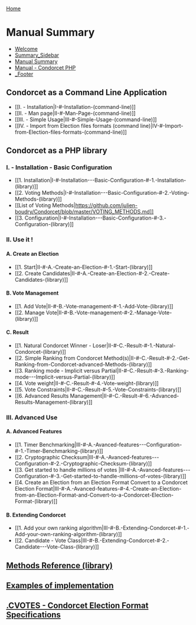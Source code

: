 
[Home](HOME.md)

# Manual Summary

- [Welcome](README.md)
- [Summary_Sidebar](Summary_Sidebar.md)
- [Manual Summary](SUMMARY_manual.md)
- [Manual - Condorcet PHP](Home.md)
- [_Footer](_Footer.md)

## Condorcet as a Command Line Application

- [[I. - Installation|I-#-Installation-(command-line)]]
- [[II. - Man page|II-#-Man-Page-(command-line)]]
- [[III. - Simple Usage|III-#-Simple-Usage-(command-line)]]
- [[IV. - Import from Election files formats (command line)|IV-#-Import-from-Election-files-formats-(command-line)]]

## Condorcet as a PHP library
### I. - Installation - Basic Configuration
- [[1. Installation|I-#-Installation---Basic-Configuration-#-1.-Installation-(library)]]
- [[2. Voting Methods|I-#-Installation---Basic-Configuration-#-2.-Voting-Methods-(library)]]
- [[List of Voting Methods|https://github.com/julien-boudry/Condorcet/blob/master/VOTING_METHODS.md]]
- [[3. Configuration|I-#-Installation---Basic-Configuration-#-3.-Configuration-(library)]]
### II. Use it !
#### A. Create an Election
- [[1. Start|II-#-A.-Create-an-Election-#-1.-Start-(library)]]
- [[2. Create Candidates|II-#-A.-Create-an-Election-#-2.-Create-Candidates-(library)]]
#### B. Vote Management
- [[1. Add Vote|II-#-B.-Vote-management-#-1.-Add-Vote-(library)]]
- [[2. Manage Vote|II-#-B.-Vote-management-#-2.-Manage-Vote-(library)]]
#### C. Result
- [[1. Natural Condorcet Winner - Loser|II-#-C.-Result-#-1.-Natural-Condorcet-(library)]]
- [[2. Simple Ranking from Condorcet Method(s)|II-#-C.-Result-#-2.-Get-Ranking-from-Condorcet-advanced-Methods-(library)]]
- [[3. Ranking mode - Implicit versus Partial|II-#-C.-Result-#-3.-Ranking-mode---Implicit-versus-Partial-(library)]]
- [[4. Vote weight|II-#-C.-Result-#-4.-Vote-weight-(library)]]
- [[5. Vote Constraints|II-#-C.-Result-#-5.-Vote-Constraints-(library)]]
- [[6. Advanced Results Management|II-#-C.-Result-#-6.-Advanced-Results-Management-(library)]]
### III. Advanced Use
#### A. Advanced Features
- [[1. Timer Benchmarking|III-#-A.-Avanced-features---Configuration-#-1.-Timer-Benchmarking-(library)]]
- [[2. Cryptographic Checksum|III-#-A.-Avanced-features---Configuration-#-2.-Cryptographic-Checksum-(library)]]
- [[3. Get started to handle millions of votes |III-#-A.-Avanced-features---Configuration-#-3.-Get-started-to-handle-millions-of-votes-(library)]]
- [[4. Create an Election from an Election Format Convert to a Condorcet Election Format|III-#-A.-Avanced-features-#-4.-Create-an-Election-from-an-Election-Format-and-Convert-to-a-Condorcet-Election-Format-(library)]]
#### B. Extending Condorcet
- [[1. Add your own ranking algorithm|III-#-B.-Extending-Condorcet-#-1.-Add-your-own-ranking-algorithm-(library)]]
- [[2. Candidate - Vote Class|III-#-B.-Extending-Condorcet-#-2.-Candidate---Vote-Class-(library)]]

## [Methods Reference (library)](https://github.com/julien-boudry/Condorcet/tree/master/Documentation/README.md)

## [Examples of implementation](https://github.com/julien-boudry/Condorcet/wiki#examples)

## [.CVOTES - Condorcet Election Format Specifications](https://github.com/CondorcetPHP/CondorcetElectionFormat/blob/main/README.md)
